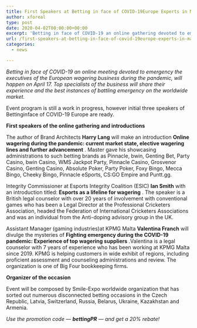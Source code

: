 ```yaml
---
title: First Speakers at Betting in face of COVID-19Europe Experts in Marketing Law and Consulting
author: xforeal 
type: post
date: 2020-04-02T00:00:00+00:00
excerpt: 'Betting in face of COVID-19 an online gathering devoted to emergency the board of the European wagering business during the pandemic, will occur on April 17 '
url: /first-speakers-at-betting-in-face-of-covid-19europe-experts-in-marketing-law-and-consulting/
categories:
  - news

---
```

_Betting in face of COVID-19_  _an online meeting devoted to emergency the executives of the European wagering business during the pandemic, will happen on April 17. Top specialists of the business will share their experience and the best instances of battling emergency on the worldwide market._ 

Event program is still a work in progress, however initial three speakers of Bettinginface of COVID-19 Europe are ready. 

**First speakers of the online gathering and introductions** 

The author of Brand Architects **Harry Lang** will make an introduction **Online wagering during the pandemic: current market state, elective wagering lines and further advancement** . Master gave his showcasing administrations to such betting brands as Pinnacle, bwin, Genting Bet, Party Casino, bwin Casino, WMS Jackpot Party, Pinnacle Casino, Grosvenor Casino, Genting Casino, Absolute Poker, Party Poker, Foxy Bingo, Mecca Bingo, Cheeky Bingo, Pinnacle eSports, CS:GO Empire and Puntt.gg. 

Integrity Commissioner at Esports Integrity Coalition (ESIC) **Ian Smith** with an introduction titled: **Esports as a lifeline for wagering** . The speaker is a British legal counselor with over 20 years of involvement with conventional games who has been a Legal Director at the Professional Cricketers Association, headed the Federation of International Cricketers Associations and was an individual from the Anti-doping advisory group in the UK. 

Assistant Manager (gaming industries)at KPMG Malta **Valentina Franch** will divulge the mysteries of **Fighting emergency during the COVID-19 pandemic: Experience of top wagering suppliers** .Valentina is a legal counselor with 7 years of experience who has been working at KPMG Malta since 2019. KPMG is helping customers in wide exhibit of regions, including proficient assessment and counseling administrations and review. The organization is one of Big Four bookkeeping firms. 

**Organizer of the occasion** 

Event will be composed by Smile-Expo worldwide organization that has sorted out numerous disconnected betting occasions in the Czech Republic, Latvia, Switzerland, Russia, Belarus, Ukraine, Kazakhstan and Armenia. 

_Use the promotion code &#8212; **bettingPR** &#8212; and get a 20&percnt; rebate!_